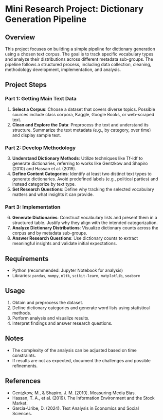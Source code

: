 # Mini Research Project: Dictionary Generation Pipeline

## Overview
This project focuses on building a simple pipeline for dictionary generation using a chosen text corpus. The goal is to track specific vocabulary types and analyze their distributions across different metadata sub-groups. The pipeline follows a structured process, including data collection, cleaning, methodology development, implementation, and analysis.

## Project Steps

### Part 1: Getting Main Text Data
1. **Select a Corpus**: Choose a dataset that covers diverse topics. Possible sources include class corpora, Kaggle, Google Books, or web-scraped text.
2. **Clean and Explore the Data**: Preprocess the text and understand its structure. Summarize the text metadata (e.g., by category, over time) and display sample text.

### Part 2: Develop Methodology
3. **Understand Dictionary Methods**: Utilize techniques like Tf-idf to generate dictionaries, referring to works like Gentzkow and Shapiro (2010) and Hassan et al. (2019).
4. **Define Content Categories**: Identify at least two distinct text types to generate dictionaries. Avoid predefined labels (e.g., political parties) and instead categorize by text type.
5. **Set Research Questions**: Define why tracking the selected vocabulary matters and what insights it can provide.

### Part 3: Implementation
6. **Generate Dictionaries**: Construct vocabulary lists and present them in a structured table. Justify why they align with the intended categorization.
7. **Analyze Dictionary Distributions**: Visualize dictionary counts across the corpus and by metadata sub-groups.
8. **Answer Research Questions**: Use dictionary counts to extract meaningful insights and validate initial expectations.

## Requirements
- Python (recommended: Jupyter Notebook for analysis)
- Libraries: `pandas`, `numpy`, `nltk`, `scikit-learn`, `matplotlib`, `seaborn`

## Usage
1. Obtain and preprocess the dataset.
2. Define dictionary categories and generate word lists using statistical methods.
3. Perform analysis and visualize results.
4. Interpret findings and answer research questions.

## Notes
- The complexity of the analysis can be adjusted based on time constraints.
- If results are not as expected, document the challenges and possible refinements.

## References
- Gentzkow, M., & Shapiro, J. M. (2010). Measuring Media Bias.
- Hassan, T. A., et al. (2019). The Information Environment and the Stock Market.
- Garcia-Uribe, D. (2024). Text Analysis in Economics and Social Sciences.